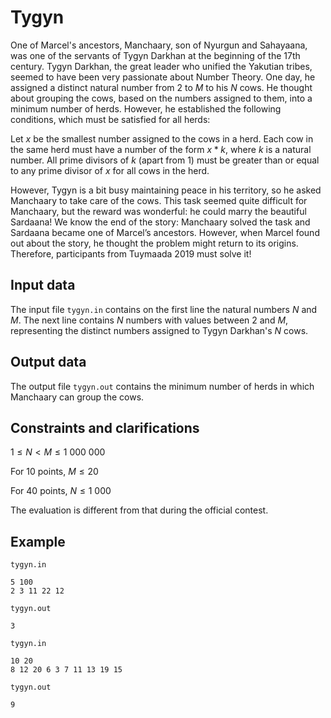 # Tygyn

One of Marcel's ancestors, Manchaary, son of Nyurgun and Sahayaana, was one of the servants of Tygyn Darkhan at the beginning of the 17th century. Tygyn Darkhan, the great leader who unified the Yakutian tribes, seemed to have been very passionate about Number Theory. One day, he assigned a distinct natural number from 2 to $M$ to his $N$ cows. He thought about grouping the cows, based on the numbers assigned to them, into a minimum number of herds. However, he established the following conditions, which must be satisfied for all herds:

Let $x$ be the smallest number assigned to the cows in a herd. Each cow in the same herd must have a number of the form $x * k$, where $k$ is a natural number. All prime divisors of $k$ (apart from 1) must be greater than or equal to any prime divisor of $x$ for all cows in the herd.

However, Tygyn is a bit busy maintaining peace in his territory, so he asked Manchaary to take care of the cows. This task seemed quite difficult for Manchaary, but the reward was wonderful: he could marry the beautiful Sardaana! We know the end of the story: Manchaary solved the task and Sardaana became one of Marcel’s ancestors. However, when Marcel found out about the story, he thought the problem might return to its origins. Therefore, participants from Tuymaada 2019 must solve it!

## Input data

The input file `tygyn.in` contains on the first line the natural numbers $N$ and $M$. The next line contains $N$ numbers with values between 2 and $M$, representing the distinct numbers assigned to Tygyn Darkhan's $N$ cows.

## Output data

The output file `tygyn.out` contains the minimum number of herds in which Manchaary can group the cows.

## Constraints and clarifications

$1 \leq N < M \leq 1\ 000\ 000$

For 10 points, $M \leq 20$

For 40 points, $N \leq 1\ 000$

The evaluation is different from that during the official contest.

## Example

`tygyn.in`

```
5 100
2 3 11 22 12
```

`tygyn.out`
```
3
```

`tygyn.in`

```
10 20
8 12 20 6 3 7 11 13 19 15
```

`tygyn.out`

```
9
```
